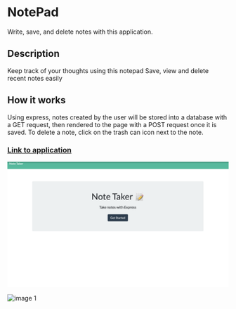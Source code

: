 # NotePad

Write, save, and delete notes with this application.

## Description

Keep track of your thoughts using this notepad
Save, view and delete recent notes easily 

## How it works

Using express, notes created by the user will be stored into a database with a GET request, then rendered to the page with a POST request once it is saved. To delete a note, click on the trash can icon next to the note.

### [Link to application](https://intense-sea-80554.herokuapp.com)

![image 1](public/assets/img/img1.png)

![image 1](public/assets/img/image2.png)


